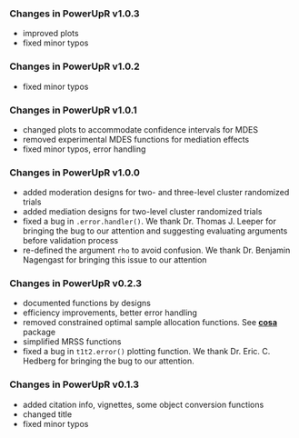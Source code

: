 ### Changes in PowerUpR v1.0.3
- improved plots
- fixed minor typos

### Changes in PowerUpR v1.0.2
- fixed minor typos

### Changes in PowerUpR v1.0.1
 - changed plots to accommodate confidence intervals for MDES
 - removed experimental MDES functions for mediation effects
 - fixed minor typos, error handling
 
### Changes in PowerUpR v1.0.0
 - added moderation designs for two- and three-level cluster randomized trials
 - added mediation designs for two-level cluster randomized trials
 - fixed a bug in `.error.handler()`. We thank Dr. Thomas J. Leeper for bringing the bug to our attention and suggesting evaluating arguments before validation process
 - re-defined the argument `rho` to avoid confusion. We thank Dr. Benjamin Nagengast for bringing this issue to our attention
 
### Changes in PowerUpR v0.2.3
 - documented functions by designs
 - efficiency improvements, better error handling
 - removed constrained optimal sample allocation functions. See [**cosa**](https://CRAN.R-project.org/package=cosa) package
 - simplified MRSS functions
 - fixed a bug in `t1t2.error()` plotting function. We thank Dr. Eric. C. Hedberg for bringing the bug to our attention.
 
### Changes in PowerUpR v0.1.3
 - added citation info, vignettes, some object conversion functions 
 - changed title 
 - fixed minor typos
 
